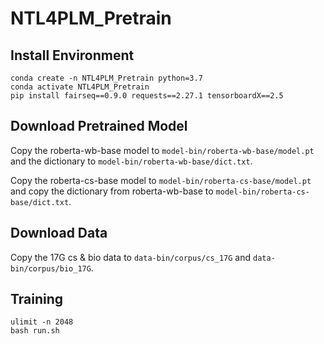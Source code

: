 # NTL4PLM_Pretrain

## Install Environment

```
conda create -n NTL4PLM_Pretrain python=3.7
conda activate NTL4PLM_Pretrain
pip install fairseq==0.9.0 requests==2.27.1 tensorboardX==2.5
```

## Download Pretrained Model

Copy the roberta-wb-base model to `model-bin/roberta-wb-base/model.pt`
and the dictionary to `model-bin/roberta-wb-base/dict.txt`.

Copy the roberta-cs-base model to `model-bin/roberta-cs-base/model.pt`
and copy the dictionary from roberta-wb-base to `model-bin/roberta-cs-base/dict.txt`.


## Download Data

Copy the 17G cs & bio data to `data-bin/corpus/cs_17G` and
`data-bin/corpus/bio_17G`.

## Training

```
ulimit -n 2048
bash run.sh
```